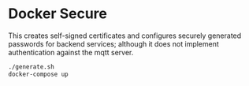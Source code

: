 # Docker Secure

This creates self-signed certificates and configures securely generated passwords for backend services; although it does not implement authentication against the mqtt server.

```bash
./generate.sh
docker-compose up
```
